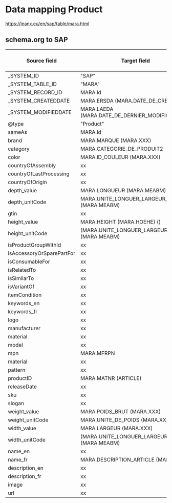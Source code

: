# Data mapping Product

https://leanx.eu/en/sap/table/mara.html

## schema.org to SAP
|Source field | Target field | Transformation | Reference value mapping | 
|-------------|--------------|----------------|-------------------------|
| _SYSTEM_ID  | "SAP" |
|	_SYSTEM_TABLE_ID  | "MARA" |
|	_SYSTEM_RECORD_ID | MARA.Id |
|	_SYSTEM_CREATEDDATE  | MARA.ERSDA (MARA.DATE_DE_CREATION)|
|	_SYSTEM_MODIFIEDDATE  | MARA.LAEDA (MARA.DATE_DE_DERNIER_MODIFICATION)|
|@type | "Product" |
|sameAs | MARA.Id |
|brand | MARA.MARQUE (MARA.XXX) | 
|category | MARA.CATEGORIE_DE_PRODUIT2 | 
|color | MARA.ID_COULEUR (MARA.XXX) | 
|countryOfAssembly | xx | 
|countryOfLastProcessing | xx | 
|countryOfOrigin | xx | 
|depth_value | MARA.LONGUEUR (MARA.MEABM) | 
|depth_unitCode |  MARA.UNITE_LONGUER_LARGEUR_HAUTER (MARA.MEABM) | 
|gtin | xx | 
|height_value | MARA.HEIGHT (MARA.HOEHE) () |
|height_unitCode |(MARA.UNITE_LONGUER_LARGEUR_HAUTER (MARA.MEABM)  | 
|isProductGroupWithId | xx | 
|isAccessoryOrSparePartFor | xx | 
|isConsumableFor | xx | 
|isRelatedTo | xx | 
|isSimilarTo | xx | 
|isVariantOf | xx | 
|itemCondition | xx | 
|keywords_en | xx | 
|keywords_fr | xx | 
|logo | xx | 
|manufacturer | xx | 
|material | xx | 
|model | xx | 
|mpn | MARA.MFRPN | 
|material | xx | 
|pattern | xx | 
|productID | MARA.MATNR (ARTICLE)| 
|releaseDate | xx | 
|sku | xx | 
|slogan | xx | 
|weight_value |  MARA.POIDS_BRUT (MARA.XXX) | 
|weight_unitCode |  MARA.UNITE_DE_POIDS (MARA.XXX) | 
|width_value | MARA.LARGEUR (MARA.XXX) | 
|width_unitCode | (MARA.UNITE_LONGUER_LARGEUR_HAUTER (MARA.MEABM) | 
|name_en | xx | 
|name_fr | MARA.DESCRIPTION_ARTICLE (MARA.XXX) | 
|description_en | xx | 
|description_fr | xx | 
|image | xx | 
|url | xx | 






